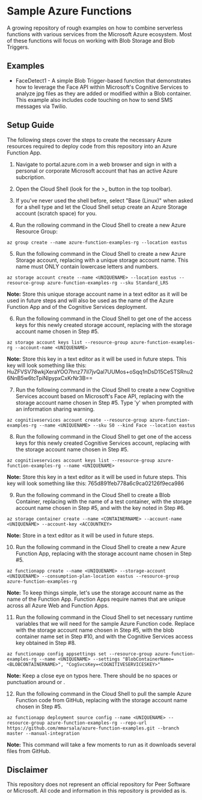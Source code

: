 # Sample Azure Functions
A growing repository of rough examples on how to combine serverless functions with various services from the Microsoft Azure ecosystem. Most of these functions will focus on working with Blob Storage and Blob Triggers.


## Examples
* FaceDetect1 - A simple Blob Trigger-based function that demonstrates how to leverage the Face API within Microsoft's Cognitive Services to analyze jpg files as they are added or modified within a Blob container. This example also includes code touching on how to send SMS messages via Twilio.


## Setup Guide
The following steps cover the steps to create the necessary Azure resources required to deploy code from this repository into an Azure Function App.

1. Navigate to portal.azure.com in a web browser and sign in with a personal or corporate Microsoft account that has an active Azure subcription.

2. Open the Cloud Shell (look for the >_ button in the top toolbar).

3. If you've never used the shell before, select "Base (Linux)" when asked for a shell type and let the Cloud Shell setup create an Azure Storage account (scratch space) for you.

4. Run the rollowing command in the Cloud Shell to create a new Azure Resource Group:
```
az group create --name azure-function-examples-rg --location eastus
```

5. Run the following command in the Cloud Shell to create a new Azure Storage account, replacing <UNIQUENAME> with a unique storage account name. This name must ONLY contain lowercase letters and numbers.
```
az storage account create --name <UNIQUENAME> --location eastus --resource-group azure-function-examples-rg --sku Standard_LRS
```
**Note:**  Store this unique storage account name in a text editor as it will be used in future steps and will also be used as the name of the Azure Function App and of the Cognitive Services deployment.

6. Run the following command in the Cloud Shell to get one of the access keys for this newly created storage account, replacing <UNIQUENAME> with the storage account name chosen in Step #5.
```
az storage account keys list --resource-group azure-function-examples-rg --account-name <UNIQUENAME>
```
**Note:**  Store this key in a text editor as it will be used in future steps. This key will look something like this: HuZFVSV78wkjXeraYOO7hnz77iI7jvQal7UUMos+oSqq1nDsD15CeSTSRnu26NnB5w6tcTpiNIpypxCxKrNr3B==

7. Run the following command in the Cloud Shell to create a new Cognitive Services account based on Microsoft's Face API, replacing <UNIQUENAME> with the storage account name chosen in Step #5. Type 'y' when prompted with an information sharing warning.
```
az cognitiveservices account create --resource-group azure-function-examples-rg --name <UNIQUENAME> --sku S0 --kind Face --location eastus
```

8. Run the following command in the Cloud Shell to get one of the access keys for this newly created Cognitive Services account, replacing <UNIQUENAME> with the storage account name chosen in Step #5.
```
az cognitiveservices account keys list --resource-group azure-function-examples-rg --name <UNIQUENAME>
```
**Note:**  Store this key in a text editor as it will be used in future steps. This key will look something like this: 765d891feb778a6c9ca02126f9eca986

9. Run the following command in the Cloud Shell to create a Blob Container, replacing <CONTAINERNAME> with the name of a test container, <UNIQUENAME> with the storage account name chosen in Step #5, and <ACCOUNTKEY> with the key noted in Step #6.
```
az storage container create --name <CONTAINERNAME> --account-name <UNIQUENAME> --account-key <ACCOUNTKEY>
```
**Note:**  Store <CONTAINERNAME> in a text editor as it will be used in future steps.

10. Run the following command in the Cloud Shell to create a new Azure Function App, replacing <UNIQUENAME> with the storage account name chosen in Step #5.
```
az functionapp create --name <UNIQUENAME> --storage-account <UNIQUENAME> --consumption-plan-location eastus --resource-group azure-function-examples-rg
```
**Note:**  To keep things simple, let's use the storage account name as the name of the Function App. Function Apps require names that are unique across all Azure Web and Function Apps.

11.	Run the following command in the Cloud Shell to set necessary runtime variables that we will need for the sample Azure Function code. Replace <UNIQUENAME> with the storage account name chosen in Step #5, <BLOBCONTAINERNAME> with the blob container name set in Step #10, and <COGNITIVESERVICESKEY> with the Cognitive Services access key obtained in Step #8.
```
az functionapp config appsettings set --resource-group azure-function-examples-rg --name <UNIQUENAME> --settings "BlobContainerName=<BLOBCONTAINERNAME>", "CogSvcsKey=<COGNITIVESERVICESKEY>"
```
**Note:**  Keep a close eye on typos here. There should be no spaces or punctuation around <BLOBCONTAINERNAME> or <COGNITIVESERVICESKEY>.

12. Run the following command in the Cloud Shell to pull the sample Azure Function code from GitHub, replacing <UNIQUENAME> with the storage account name chosen in Step #5.
```
az functionapp deployment source config --name <UNIQUENAME> --resource-group azure-function-examples-rg --repo-url https://github.com/mmarsala/azure-function-examples.git --branch master --manual-integration
```
**Note:**  This command will take a few moments to run as it downloads several files from GitHub.


## Disclaimer
This repository does not represent an official repository for Peer Software or Microsoft. All code and information in this repository is provided as is.